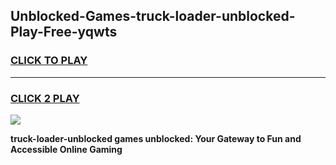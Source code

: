 
## Unblocked-Games-truck-loader-unblocked-Play-Free-yqwts
<h3>
<a href="https://premium76.site?title=truck-loader-unblocked&ref=19M">CLICK TO PLAY</a></h3>
<hr>

<h3>
<a href="https://premium76.site?title=truck-loader-unblocked&ref=19M">CLICK 2 PLAY</a>
  
</h3>

<a href="https://premium76.site?title=truck-loader-unblocked&ref=19M"><img src="https://clearcache.store/games.png"></a>


**truck-loader-unblocked games unblocked: Your Gateway to Fun and Accessible Online Gaming**
